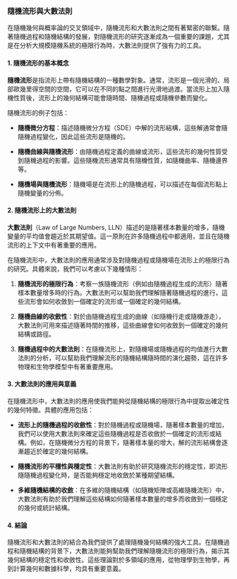 ### 隨機流形與大數法則

在隨機幾何與概率論的交叉領域中，隨機流形和大數法則之間有著緊密的聯繫。隨著隨機過程和隨機結構的發展，對隨機流形的研究逐漸成為一個重要的課題，尤其是在分析大規模隨機系統的極限行為時，大數法則提供了強有力的工具。

#### 1. 隨機流形的基本概念

**隨機流形**是指流形上帶有隨機結構的一種數學對象。通常，流形是一個光滑的、局部歐幾里得空間的空間，它可以在不同的點之間進行光滑地過渡。當流形上加入隨機性質後，流形上的幾何結構可能會隨時間、隨機過程或隨機參數而變化。

隨機流形的例子包括：

- **隨機微分方程**：描述隨機微分方程（SDE）中解的流形結構，這些解通常會隨隨機過程變化，因此這些流形是隨機的。
  
- **隨機曲線與隨機流形**：由隨機過程定義的曲線或流形，這些流形的幾何性質受到隨機過程的影響。這些隨機流形通常具有隨機性質，如隨機曲率、隨機邊界等。

- **隨機場與隨機流形**：隨機場是在流形上的隨機過程，可以描述在每個流形點上隨機變量的分佈。

#### 2. 隨機流形上的大數法則

**大數法則**（Law of Large Numbers, LLN）描述的是隨著樣本數量的增多，隨機變量的平均值會趨近於其期望值。這一原則在許多隨機過程中都適用，並且在隨機流形的上下文中有著重要的應用。

在隨機流形中，大數法則的應用通常涉及對隨機過程或隨機場在流形上的極限行為的研究。具體來說，我們可以考慮以下幾種情形：

1. **隨機流形的極限行為**：考察一族隨機流形（例如由隨機過程生成的流形）隨著樣本數量增多時的行為。大數法則可以幫助我們理解隨著隨機過程的進行，這些流形會如何收斂到一個確定的流形或一個確定的幾何結構。

2. **隨機曲線的收斂性**：對於由隨機過程生成的曲線（如隨機行走或隨機游走），大數法則可用來描述隨著時間的推移，這些曲線會如何收斂到一個確定的幾何結構或路徑。

3. **隨機過程中的大數法則**：在隨機流形上，對隨機場或隨機過程的均值進行大數法則的分析，可以幫助我們理解流形的隨機結構隨時間的演化趨勢，這在許多物理和生物學模型中有著重要應用。

#### 3. 大數法則的應用與意義

在隨機流形中，大數法則的應用使我們能夠從隨機結構的極限行為中提取出確定性的幾何特徵。具體的應用包括：

- **流形上的隨機過程的收斂性**：對於隨機過程或隨機場，隨著樣本數量的增加，我們可以使用大數法則來確定這些隨機過程是否收斂於一個確定的流形或結構。例如，在隨機微分方程的背景下，隨著樣本量的增大，解的流形結構會逐漸趨近於確定的幾何結構。

- **隨機流形的平穩性與穩定性**：大數法則有助於研究隨機流形的穩定性，即流形隨隨機過程變化時，是否能夠穩定地收斂於某種期望結構。

- **多維隨機結構的收斂**：在多維的隨機結構（如隨機矩陣或高維隨機流形）中，大數法則有助於我們理解這些結構如何隨著樣本數量的增多而收斂到一個穩定的幾何或統計結構。

#### 4. 結論

隨機流形和大數法則的結合為我們提供了處理隨機幾何結構的強大工具。在隨機過程和隨機結構的背景下，大數法則能夠幫助我們理解隨機流形的極限行為，揭示其幾何結構的穩定性和收斂性。這些理論對於多領域的應用，從物理學到生物學，再到計算幾何和數據科學，均具有重要意義。
